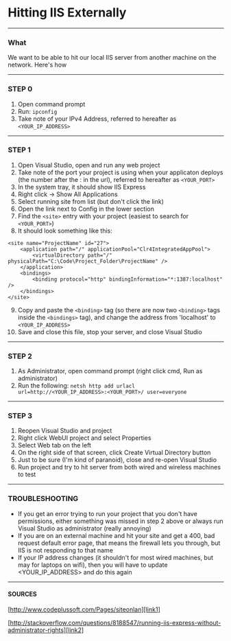 # Hitting IIS Externally

---

### What

We want to be able to hit our local IIS server from another machine on the network. Here's how

---

### STEP 0

1. Open command prompt
2. Run: `ipconfig`
3. Take note of your IPv4 Address, referred to hereafter as `<YOUR_IP_ADDRESS>`

---

### STEP 1

1. Open Visual Studio, open and run any web project
2. Take note of the port your project is using when your applicaton deploys (the number after the : in the url), referred to hereafter as `<YOUR_PORT>`
3. In the system tray, it should show IIS Express
4. Right click -> Show All Applications
5. Select running site from list (but don't click the link)
6. Open the link next to Config in the lower section
7. Find the `<site>` entry with your project (easiest to search for `<YOUR_PORT>`)
8. It should look something like this:

```
<site name="ProjectName" id="27">
    <application path="/" applicationPool="Clr4IntegratedAppPool">
        <virtualDirectory path="/" physicalPath="C:\Code\Project_Folder\ProjectName" />
    </application>
    <bindings>
        <binding protocol="http" bindingInformation="*:1387:localhost" />
    </bindings>
</site>
```

9. Copy and paste the `<binding>` tag (so there are now two `<binding>` tags inside the `<bindings>` tag), and change the address from 'localhost' to `<YOUR_IP_ADDRESS>`
10. Save and close this file, stop your server, and close Visual Studio

---

### STEP 2 

1. As Administrator, open command prompt (right click cmd, Run as administrator)
2. Run the following: `netsh http add urlacl url=http://<YOUR_IP_ADDRESS>:<YOUR_PORT>/ user=everyone`

---

### STEP 3 

1. Reopen Visual Studio and project
2. Right click WebUI project and select Properties
3. Select Web tab on the left
4. On the right side of that screen, click Create Virtual Directory button
5. Just to be sure (I'm kind of paranoid), close and re-open Visual Studio
6. Run project and try to hit server from both wired and wireless machines to test

---

### TROUBLESHOOTING

* If you get an error trying to run your project that you don't have permissions, either something was missed in step 2 above or always run Visual Studio as administrator (really annoying)
* If you are on an external machine and hit your site and get a 400, bad request default error page, that means the firewall lets you through, but IIS is not responding to that name
* If your IP address changes (it shouldn't for most wired machines, but may for laptops on wifi), then you will have to update <YOUR_IP_ADDRESS> and do this again

---

#### SOURCES

[http://www.codeplussoft.com/Pages/siteonlan][link1]

[http://stackoverflow.com/questions/8188547/running-iis-express-without-administrator-rights][link2]

[link1]: http://www.codeplussoft.com/Pages/siteonlan
[link2]: http://stackoverflow.com/questions/8188547/running-iis-express-without-administrator-rights